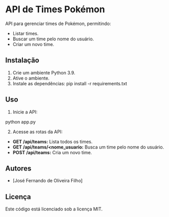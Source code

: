 # API de Times Pokémon

API para gerenciar times de Pokémon, permitindo:

* Listar times.
* Buscar um time pelo nome do usuário.
* Criar um novo time.

## Instalação

1. Crie um ambiente Python 3.9.
2. Ative o ambiente.
3. Instale as dependências:
pip install -r requirements.txt


## Uso

1. Inicie a API:

python app.py


2. Acesse as rotas da API:

* **GET /api/teams:** Lista todos os times.
* **GET /api/teams/<nome_usuario:** Busca um time pelo nome do usuário.
* **POST /api/teams:** Cria um novo time.

## Autores

* [José Fernando de Oliveira Filho]

## Licença

Este código está licenciado sob a licença MIT.
